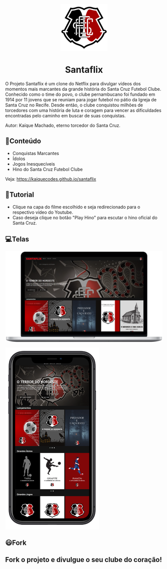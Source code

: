 <div align="center"> 
<img  src="img/logo.png" width = 150px>
<h1 color = #E50914; > Santaflix </h3>
</div>

O Projeto Santaflix é um clone do Netflix para divulgar vídeos dos momentos mais marcantes da grande história do Santa Cruz Futebol Clube. Conhecido como o time do povo, o clube pernambucano foi fundado em 1914 por 11 jovens que se reuniam para jogar futebol no pátio da Igreja de Santa Cruz no Recife. Desde então, o clube conquistou milhões de torcedores com uma história de luta e coragem para vencer as dificuldades encontradas pelo caminho em buscar de suas conquistas.

Autor: Kaíque Machado, eterno torcedor do Santa Cruz.

## :scroll:Conteúdo

* Conquistas Marcantes
* Ídolos 
* Jogos Inesquecíveis
* Hino do Santa Cruz Futebol Clube

Veja:  https://kaiquecodes.github.io/santaflix

## :loudspeaker:Tutorial

 * Clique na capa do filme escolhido e seja redirecionado para o respectivo vídeo do Youtube.
 * Caso deseja clique no botão "Play Hino" para escutar o hino oficial do Santa Cruz.

## :computer:Telas

![Tela Mac](https://github.com/kaiquecodes/santaflix/blob/main/img/Mac.png)

<img  src="img/Iphone.png" align = center width = 300px>

## :smiley:Fork 
##  Fork o projeto e divulgue o seu clube do coração!
